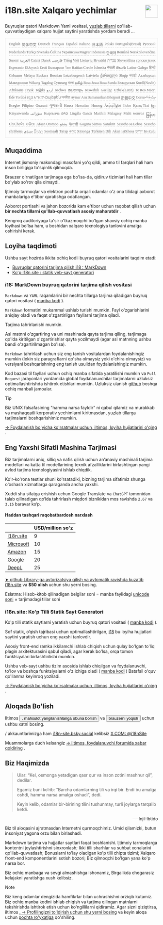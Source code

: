 <h1 style="display:flex;justify-content:space-between">i18n.site Xalqaro yechimlar<img src="//p.3ti.site/logo.svg" style="user-select:none;margin-top:-1px;width:42px"></h1>

Buyruqlar qatori Markdown Yaml vositasi, [yuzlab tillarni](/i18/LANG_CODE) qo'llab-quvvatlaydigan xalqaro hujjat saytini yaratishda yordam beradi ...

<pre class="langli" style="display:flex;flex-wrap:wrap;background:transparent;border:1px solid #eee;font-size:12px;box-shadow:0 0 3px inset #eee;padding:12px 5px 4px 12px;justify-content:space-between;"><style>pre.langli i{font-weight:300;font-family:s;margin-right:2px;margin-bottom:8px;font-style:normal;color:#666;border-bottom:1px dashed #ccc;}</style><i>English</i><i>简体中文</i><i>Deutsch</i><i>Français</i><i>Español</i><i>Italiano</i><i>日本語</i><i>Polski</i><i>Português(Brasil)</i><i>Русский</i><i>Nederlands</i><i>Türkçe</i><i>Svenska</i><i>Čeština</i><i>Українська</i><i>Magyar</i><i>Indonesia</i><i>한국어</i><i>Română</i><i>Norsk</i><i>Slovenčina</i><i>Suomi</i><i>العربية</i><i>Català</i><i>Dansk</i><i>فارسی</i><i>Tiếng Việt</i><i>Lietuvių</i><i>Hrvatski</i><i>עברית</i><i>Slovenščina</i><i>српски језик</i><i>Esperanto</i><i>Ελληνικά</i><i>Eesti</i><i>Български</i><i>ไทย</i><i>Haitian Creole</i><i>Íslenska</i><i>नेपाली</i><i>తెలుగు</i><i>Latine</i><i>Galego</i><i>हिन्दी</i><i>Cebuano</i><i>Melayu</i><i>Euskara</i><i>Bosnian</i><i>Letzeburgesch</i><i>Latviešu</i><i>ქართული</i><i>Shqip</i><i>मराठी</i><i>Azərbaycan</i><i>Македонски</i><i>Wikang Tagalog</i><i>Cymraeg</i><i>বাংলা</i><i>தமிழ்</i><i>Basa Jawa</i><i>Basa Sunda</i><i>Беларуская</i><i>Kurdî(Navîn)</i><i>Afrikaans</i><i>Frysk</i><i>Toğikī</i><i>اردو</i><i>Kichwa</i><i>മലയാളം</i><i>Kiswahili</i><i>Gaeilge</i><i>Uzbek(Latin)</i><i>Te Reo Māori</i><i>Èdè Yorùbá</i><i>ಕನ್ನಡ</i><i>አማርኛ</i><i>Հայերեն</i><i>অসমীয়া</i><i>Aymar Aru</i><i>Bamanankan</i><i>Bhojpuri</i><i>正體中文</i><i>Corsu</i><i>ދިވެހިބަސް</i><i>Eʋegbe</i><i>Filipino</i><i>Guarani</i><i>ગુજરાતી</i><i>Hausa</i><i>Hawaiian</i><i>Hmong</i><i>Ásụ̀sụ́ Ìgbò</i><i>Iloko</i><i>Қазақ Тілі</i><i>ខ្មែរ</i><i>Kinyarwanda</i><i>سۆرانی</i><i>Кыргызча</i><i>ລາວ</i><i>Lingála</i><i>Ganda</i><i>Maithili</i><i>Malagasy</i><i>Malti</i><i>монгол</i><i>မြန်မာ</i><i>ChiCheŵa</i><i>ଓଡ଼ିଆ</i><i>Afaan Oromoo</i><i>پښتو</i><i>ਪੰਜਾਬੀ</i><i>Gagana Sāmoa</i><i>Sanskrit</i><i>Sesotho sa Leboa</i><i>Sesotho</i><i>chiShona</i><i>سنڌي</i><i>සිංහල</i><i>Soomaali</i><i>Татар</i><i>ትግር</i><i>Xitsonga</i><i>Türkmen Dili</i><i>Akan</i><i>isiXhosa</i><i>ייִדיש</i><i>Isi-Zulu</i></pre>

## Muqaddima

Internet jismoniy makondagi masofani yo'q qildi, ammo til farqlari hali ham inson birligiga to'sqinlik qilmoqda.

Brauzer o'rnatilgan tarjimaga ega bo'lsa-da, qidiruv tizimlari hali ham tillar bo'ylab so'rov qila olmaydi.

Ijtimoiy tarmoqlar va elektron pochta orqali odamlar o'z ona tilidagi axborot manbalariga e'tibor qaratishga odatlangan.

Axborot portlashi va jahon bozorida kam e'tibor uchun raqobat qilish uchun **bir nechta tillarni qo'llab-quvvatlash asosiy mahoratdir** .

Kengroq auditoriyaga ta'sir o'tkazmoqchi bo'lgan shaxsiy ochiq manba loyihasi bo'lsa ham, u boshidan xalqaro texnologiya tanlovini amalga oshirishi kerak.

## <a rel=id href="#project" id="project"></a> Loyiha taqdimoti

Ushbu sayt hozirda ikkita ochiq kodli buyruq qatori vositalarini taqdim etadi:

* [Buyruqlar qatorini tarjima qilish i18 : MarkDown](/i18/feature)
* [Ko'p i18n.site : statik veb-sayt generatori](/i18n.site)

### <a rel=id href="#i18" id="i18"></a> i18: MarkDown buyruq qatorini tarjima qilish vositasi

`Markdown` va `YAML` raqamlarini bir nechta tillarga tarjima qiladigan buyruq qatori vositasi ( [manba kodi](https://github.com/i18n-site/rust/tree/main/i18) ).

`Markdown` formatini mukammal ushlab turishi mumkin. Fayl o'zgarishlarini aniqlay oladi va faqat o'zgartirilgan fayllarni tarjima qiladi.

Tarjima tahrirlanishi mumkin.

Asl matnni o'zgartiring va uni mashinada qayta tarjima qiling, tarjimaga qo'lda kiritilgan o'zgartirishlar qayta yozilmaydi (agar asl matnning ushbu bandi o'zgartirilmagan bo'lsa).

`Markdown` tahrirlash uchun siz eng tanish vositalardan foydalanishingiz mumkin (lekin siz paragraflarni qo'sha olmaysiz yoki o'chira olmaysiz) va versiyani boshqarishning eng tanish usulidan foydalanishingiz mumkin.

Kod bazasi til fayllari uchun ochiq manba sifatida yaratilishi mumkin va `Pull Request` jarayonlari yordamida global foydalanuvchilar tarjimalarni uzluksiz optimallashtirishda ishtirok etishlari mumkin. Uzluksiz ulanish [github](//github.com) boshqa ochiq manbali jamoalar.

> [!TIP]
> Biz UNIX falsafasining "hamma narsa fayldir" ni qabul qilamiz va murakkab va mashaqqatli korporativ yechimlarni kiritmasdan, yuzlab tillarga tarjimalarni boshqarishimiz mumkin.

[→ Foydalanish bo'yicha ko'rsatmalar uchun, iltimos, loyiha hujjatlarini o'qing](/i18) .

## Eng Yaxshi Sifatli Mashina Tarjimasi

Biz tarjimalarni aniq, silliq va nafis qilish uchun anʼanaviy mashinali tarjima modellari va katta til modellarining texnik afzalliklarini birlashtirgan yangi avlod tarjima texnologiyasini ishlab chiqdik.

Ko'r-ko'rona testlar shuni ko'rsatadiki, bizning tarjima sifatimiz shunga o'xshash xizmatlarga qaraganda ancha yaxshi.

Xuddi shu sifatga erishish uchun Google Translate va `ChatGPT` tomonidan talab qilinadigan qo‘lda tahrirlash miqdori biznikidan mos ravishda `2.67` va `3.15` baravar ko‘p.

#### <a rel=id href="#price" id="price"></a> Haddan tashqari raqobatbardosh narxlash

|                                                                                   | USD/million so'z |
| --------------------------------------------------------------------------------- | ------------- |
| [i18n.site](https://i18n.site)                                                    | 9             |
| [Microsoft](https://azure.microsoft.com/pricing/details/cognitive-services/translator) | 10            |
| [Amazon](https://aws.amazon.com/translate/pricing)                                | 15            |
| [Google](https://cloud.google.com/translate/pricing)                                | 20            |
| [DeepL](https://www.deepl.com/zh/pro#developer)                                  | 25            |

[➤ github Library-ga avtorizatsiya qilish va avtomatik ravishda kuzatib i18n.site](https://github.com/login/oauth/authorize?client_id=Ov23liuGAmK0plc9FgB3&amp;scope=user:email,user:follow,public_repo) va **$50 olish** uchun shu yerni bosing.

Eslatma: Hisob-kitob qilinadigan belgilar soni = manba faylidagi [unicode soni](https://en.wikipedia.org/wiki/Unicode) × tarjimadagi tillar soni

### i18n.site: Ko'p Tilli Statik Sayt Generatori

Ko'p tilli statik saytlarni yaratish uchun buyruq qatori vositasi ( [manba kodi](https://github.com/i18n-site/rust/tree/main/i18n-site) ).

Sof statik, o‘qish tajribasi uchun optimallashtirilgan, [i18](#i18) bu loyiha hujjatlari saytini yaratish uchun eng yaxshi tanlovdir.

Asosiy front-end ramka ikkilamchi ishlab chiqish uchun qulay bo'lgan to'liq plagin arxitekturasini qabul qiladi, agar kerak bo'lsa, orqa tomon funktsiyalari birlashtirilishi mumkin.

Ushbu veb-sayt ushbu tizim asosida ishlab chiqilgan va foydalanuvchi, to'lov va boshqa funktsiyalarni o'z ichiga oladi ( [manba kodi](/i18n.site/c/src) ) Batafsil o'quv qo'llanma keyinroq yoziladi.

[→ Foydalanish bo'yicha ko'rsatmalar uchun, iltimos, loyiha hujjatlarini o'qing](/i18n.site) .

## Aloqada Bo'lish

Iltimos <button onclick="mailsub()">, mahsulot yangilanishlariga obuna bo'lish</button> va <button onclick="webpush()">brauzerni yoqish</button> uchun ushbu xatni bosing.

/ akkauntlarimizga ham [i18n-site.bsky.social](https://bsky.app/profile/i18n-site.bsky.social) kelibsiz [X.COM: @i18nSite](https://x.com/i18nSite)

Muammolarga duch kelsangiz [→ iltimos, foydalanuvchi forumida xabar qoldiring](https://groups.google.com/u/1/g/i18n) .

## Biz Haqimizda

> Ular: “Kel, osmonga yetadigan qasr qur va inson zotini mashhur qil”, dedilar.
>
> Egamiz buni ko‘rib: “Barcha odamlarning tili va irqi bir. Endi bu amalga oshdi, hamma narsa amalga oshadi”, dedi.
>
> Keyin kelib, odamlar bir-birining tilini tushunmay, turli joylarga tarqalib ketdi.

<p style="text-align:right">──Injil·Ibtido</p>

Biz til aloqasini ajratmasdan Internetni qurmoqchimiz.
Umid qilamizki, butun insoniyat yagona orzu bilan birlashadi.

Markdown tarjima va hujjatlar saytlari faqat boshlanishi.
Ijtimoiy tarmoqlarga kontentni joylashtirishni sinxronlash;
Ikki tilli sharhlar va suhbat xonalarini qo'llab-quvvatlash;
Bonuslarni to'lay oladigan ko'p tilli chipta tizimi;
Xalqaro front-end komponentlarini sotish bozori;
Biz qilmoqchi bo'lgan yana ko'p narsa bor.

Biz ochiq manbaga va sevgi almashishga ishonamiz,
Birgalikda chegarasiz kelajakni yaratishga xush kelibsiz.

> [!NOTE]
> Biz keng odamlar dengizida hamfikrlar bilan uchrashishni orziqib kutamiz.
> Biz ochiq manba kodini ishlab chiqish va tarjima qilingan matnlarni tekshirishda ishtirok etish uchun ko'ngillilarni qidiramiz.
> Agar sizni qiziqtirsa, iltimos [, → Profilingizni to'ldirish uchun shu yerni bosing](https://ggl.link/i18n) va keyin aloqa uchun [pochta ro'yxatiga](https://groups.google.com/u/2/g/i18n-site) qo'shiling.